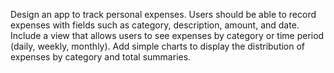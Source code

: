 Design an app to track personal expenses. Users should be able to record expenses with fields such as category, description, amount, and date. Include a view that allows users to see expenses by category or time period (daily, weekly, monthly). Add simple charts to display the distribution of expenses by category and total summaries.

